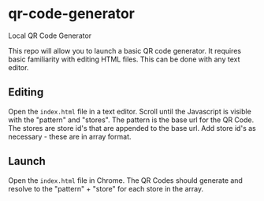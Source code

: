 # qr-code-generator
Local QR Code Generator

This repo will allow you to launch a basic QR code generator. It requires basic familiarity with editing HTML files. This can be done with any text editor.

## Editing

Open the `index.html` file in a text editor. Scroll until the Javascript is visible with the "pattern" and "stores". The pattern is the base url for the QR Code. The stores are store id's that are appended to the base url. Add store id's as necessary - these are in array format.

## Launch

Open the `index.html` file in Chrome. The QR Codes should generate and resolve to the "pattern" + "store" for each store in the array.